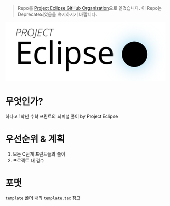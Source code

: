 > Repo를 [Project Eclipse GitHub Organization](https://github.com/project-eclipse/2019-semester2-midterm)으로 옮겼습니다. 이 Repo는 Deprecate되었음을 숙지하시기 바랍니다.

<p align="center">
<img src="./logo.png" />
</p>

# 무엇인가?
하나고 1학년 수학 프린트의 뇌피셜 풀이 by Project Eclipse

# 우선순위 & 계획
1. 모든 C단계 프린트들의 풀이
2. 프로젝트 내 검수

# 포맷
`template` 폴더 내의 `template.tex` 참고
